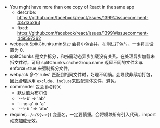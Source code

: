 - You might have more than one copy of React in the same app
  - describe: https://github.com/facebook/react/issues/13991#issuecomment-435135293
  - fixed: https://github.com/facebook/react/issues/13991#issuecomment-449597362
- webpack.SplitChunks.minSize 会将小包合并，在测试打包时，一定将其设置为 0。
- splitChunks 是文件拆分，和按需动态异步加载没有关系。在处理异步加载未拆文件时，可用 splitChunks.cacheGroup.name 返回不同的文件名与 enforce=true,来强制拆分文件。
- webpack 多个'rules' 匹配到相同文件时，处理不明确。会导致非续期打包，因此合理运用 `exclude`、`include`来匹配具体文件，避免。
- commander 包会自动转义
  - 默认值为布尔值
  - '--a-b' => 'ab'
  - '--no-a' => 'a'
  - '--a-b <abc>' => 'abc'
- require(`../a/${var}`) 变量名，一定要慎重。会将模块所有引入代码，import 动态加载无效。
